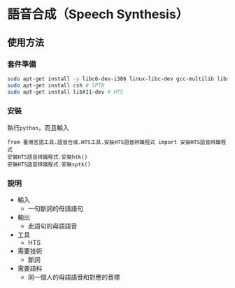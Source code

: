 # 語音合成（Speech Synthesis）
## 使用方法
### 套件準備
```bash
sudo apt-get install -y libc6-dev-i386 linux-libc-dev gcc-multilib libx11-dev libx11-dev:i386 # HTK
sudo apt-get install csh # SPTK
sudo apt-get install libX11-dev # HTS
```

### 安裝
執行`python`，而且輸入
```python3
from 臺灣言語工具.語音合成.HTS工具.安裝HTS語音辨識程式 import 安裝HTS語音辨識程式
安裝HTS語音辨識程式.安裝htk()
安裝HTS語音辨識程式.安裝sptk()
```

### 說明
* 輸入
  * 一句斷詞的母語語句
* 輸出
  * 此語句的母語語音
* 工具
  * HTS
* 需要技術
  * 斷詞
* 需要語料
  * 同一個人的母語語音和對應的音標
